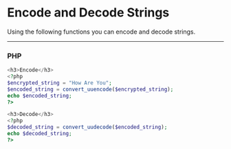 # Encode and Decode Strings

Using the following functions you can encode and decode strings.

***

### PHP
```php
<h3>Encode</h3>
<?php 
$encrypted_string = "How Are You";
$encoded_string = convert_uuencode($encrypted_string);
echo $encoded_string;
?>

<h3>Decode</h3>
<?php 
$decoded_string = convert_uudecode($encoded_string);
echo $decoded_string;
?>
```
